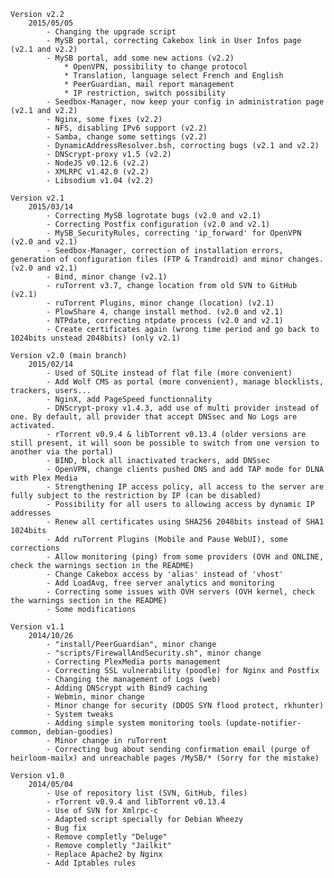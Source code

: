 	Version v2.2
		2015/05/05
			- Changing the upgrade script
			- MySB portal, correcting Cakebox link in User Infos page (v2.1 and v2.2)
			- MySB portal, add some new actions (v2.2)
				* OpenVPN, possibility to change protocol
				* Translation, language select French and English
				* PeerGuardian, mail report management
				* IP restriction, switch possibility
			- Seedbox-Manager, now keep your config in administration page (v2.1 and v2.2)
			- Nginx, some fixes (v2.2)
			- NFS, disabling IPv6 support (v2.2)
			- Samba, change some settings (v2.2)
			- DynamicAddressResolver.bsh, corrocting bugs (v2.1 and v2.2)
			- DNScrypt-proxy v1.5 (v2.2)
			- NodeJS v0.12.6 (v2.2)
			- XMLRPC v1.42.0 (v2.2)
			- Libsodium v1.04 (v2.2)

	Version v2.1
		2015/03/14
			- Correcting MySB logrotate bugs (v2.0 and v2.1)
			- Correcting Postfix configuration (v2.0 and v2.1)
			- MySB_SecurityRules, correcting 'ip_forward' for OpenVPN (v2.0 and v2.1)
			- Seedbox-Manager, correction of installation errors, generation of configuration files (FTP & Trandroid) and minor changes. (v2.0 and v2.1)
			- Bind, minor change (v2.1)
			- ruTorrent v3.7, change location from old SVN to GitHub (v2.1)
			- ruTorrent Plugins, minor change (location) (v2.1)
			- PlowShare 4, change install method. (v2.0 and v2.1)
			- NTPdate, correcting ntpdate process (v2.0 and v2.1)
			- Create certificates again (wrong time period and go back to 1024bits unstead 2048bits) (only v2.1)

	Version v2.0 (main branch)
		2015/02/14
			- Used of SQLite instead of flat file (more convenient)
			- Add Wolf CMS as portal (more convenient), manage blocklists, trackers, users...
			- NginX, add PageSpeed functionnality
			- DNScrypt-proxy v1.4.3, add use of multi provider instead of one. By default, all provider that accept DNSsec and No Logs are activated.
			- rTorrent v0.9.4 & libTorrent v0.13.4 (older versions are still present, it will soon be possible to switch from one version to another via the portal)
			- BIND, block all inactivated trackers, add DNSsec
			- OpenVPN, change clients pushed DNS and add TAP mode for DLNA with Plex Media
			- Strengthening IP access policy, all access to the server are fully subject to the restriction by IP (can be disabled)
			- Possibility for all users to allowing access by dynamic IP addresses
			- Renew all certificates using SHA256 2048bits instead of SHA1 1024bits
			- Add ruTorrent Plugins (Mobile and Pause WebUI), some corrections
			- Allow monitoring (ping) from some providers (OVH and ONLINE, check the warnings section in the README)
			- Change Cakebox access by 'alias' instead of 'vhost'
			- Add LoadAvg, free server analytics and monitoring
			- Correcting some issues with OVH servers (OVH kernel, check the warnings section in the README)
			- Some modifications

	Version v1.1
		2014/10/26
			- "install/PeerGuardian", minor change
			- "scripts/FirewallAndSecurity.sh", minor change
			- Correcting PlexMedia ports management
			- Correcting SSL vulnerability (poodle) for Nginx and Postfix
			- Changing the management of Logs (web)
			- Adding DNScrypt with Bind9 caching
			- Webmin, minor change
			- Minor change for security (DDOS SYN flood protect, rkhunter)
			- System tweaks
			- Adding simple system monitoring tools (update-notifier-common, debian-goodies)
			- Minor change in ruTorrent
			- Correcting bug about sending confirmation email (purge of heirloom-mailx) and unreachable pages /MySB/* (Sorry for the mistake)

	Version v1.0
		2014/05/04
			- Use of repository list (SVN, GitHub, files)
			- rTorrent v0.9.4 and libTorrent v0.13.4
			- Use of SVN for Xmlrpc-c
			- Adapted script specially for Debian Wheezy
			- Bug fix
			- Remove completly "Deluge"
			- Remove completly "Jailkit"
			- Replace Apache2 by Nginx
			- Add Iptables rules